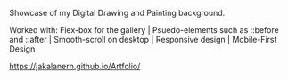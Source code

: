 Showcase of my Digital Drawing and Painting background. 

Worked with:
Flex-box for the gallery |
Psuedo-elements such as ::before and ::after |
Smooth-scroll on desktop |
Responsive design |
Mobile-First Design

https://jakalanern.github.io/Artfolio/
